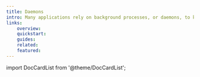 ```yaml
---
title: Daemons
intro: Many applications rely on background processes, or daemons, to keep critical programs alive and running continuously. Devopness simplifies the management of these daemons by providing a centralized platform, allowing you to configure, monitor, and maintain these persistent processes with ease. Daemons run as background processes and can automatically restart a program if it fails or when its code/command line is modified.
links:
    overview:
    quickstart:
    guides:
    related:
    featured:
---
```


import DocCardList from '@theme/DocCardList';

<DocCardList />